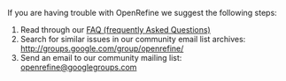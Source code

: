 If you are having trouble with OpenRefine we suggest the following steps:

1. Read through our [FAQ (frequently Asked Questions)](https://github.com/OpenRefine/OpenRefine/wiki/FAQ) 
2. Search for similar issues in our community email list archives: http://groups.google.com/group/openrefine/
3. Send an email to our community mailing list: openrefine@googlegroups.com
